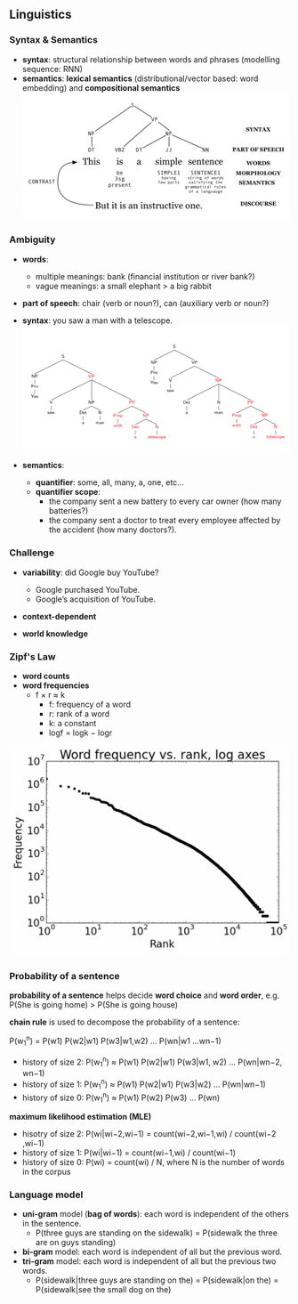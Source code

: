 ## Linguistics

###  Syntax & Semantics
* **syntax**: structural relationship between words and phrases (modelling sequence: RNN)
* **semantics**: **lexical semantics** (distributional/vector based: word embedding) and **compositional semantics**
![overview](./pix/overview.png)

### Ambiguity
* **words**: 
	* multiple meanings: bank (financial institution or river bank?)
	* vague meanings: a small elephant > a big rabbit
* **part of speech**: chair (verb or noun?), can (auxiliary verb or noun?)
* **syntax**: you saw a man with a telescope.
![syntax-ambiguity](./pix/syntax-ambiguity.png)

* **semantics**: 
	* **quantifier**: some, all, many, a, one, etc...
	* **quantifier scope**: 
		* the company sent a new battery to every car owner (how many batteries?)
		* the company sent a doctor to treat every employee affected by the accident (how many doctors?).

### Challenge
* **variability**: did Google buy YouTube?
	* Google purchased YouTube.
	* Google’s acquisition of YouTube.

* **context-dependent**
* **world knowledge**

### Zipf's Law
* **word counts**
* **word frequencies**
	* f × r ≈ k
		* f: frequency of a word
		* r: rank of a word
		* k: a constant
		* logf = logk − logr  

<p float="left">
  <img src="./pix/word-frequencies.png" width="600" />
</p>

### Probability of a sentence

**probability of a sentence** helps decide **word choice** and **word order**, e.g. P(She is going home) > P(She is going house)

**chain rule** is used to decompose the probability of a sentence:

P(w<sub>1</sub><sup>n</sup>) = P(w1) P(w2|w1) P(w3|w1,w2) ... P(wn|w1 ...wn−1)
* history of size 2: P(w<sub>1</sub><sup>n</sup>) ≈ P(w1) P(w2|w1) P(w3|w1, w2) ... P(wn|wn−2, wn−1)
* history of size 1: P(w<sub>1</sub><sup>n</sup>) ≈ P(w1) P(w2|w1) P(w3|w2) ... P(wn|wn−1)
* history of size 0: P(w<sub>1</sub><sup>n</sup>) ≈ P(w1) P(w2) P(w3) ... P(wn)

**maximum likelihood estimation (MLE)**
* hisotry of size 2: P(wi|wi−2,wi−1) = count(wi−2,wi−1,wi) / count(wi−2 ,wi−1)
* history of size 1: P(wi|wi−1) = count(wi−1,wi) / count(wi−1)
* history of size 0: P(wi) = count(wi) / N, where N is the number of words in the corpus

### Language model

* **uni-gram** model (**bag of words**): each word is independent of the others in the sentence.
	* P(three guys are standing on the sidewalk) = P(sidewalk the three are on guys standing)
* **bi-gram** model: each word is independent of all but the previous word.
* **tri-gram** model: each word is independent of all but the previous two words.
	* P(sidewalk|three guys are standing on the) = P(sidewalk|on the) = P(sidewalk|see the small dog on the)
